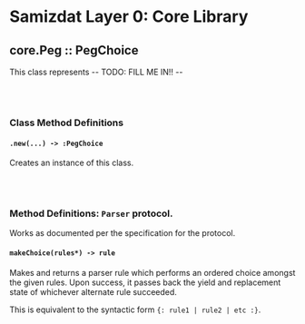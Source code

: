 Samizdat Layer 0: Core Library
==============================

core.Peg :: PegChoice
---------------------

This class represents -- TODO: FILL ME IN!! --


<br><br>
### Class Method Definitions

#### `.new(...) -> :PegChoice`

Creates an instance of this class.


<br><br>
### Method Definitions: `Parser` protocol.

Works as documented per the specification for the protocol.


#### `makeChoice(rules*) -> rule`

Makes and returns a parser rule which performs an ordered choice amongst
the given rules. Upon success, it passes back the yield and replacement
state of whichever alternate rule succeeded.

This is equivalent to the syntactic form `{: rule1 | rule2 | etc :}`.
